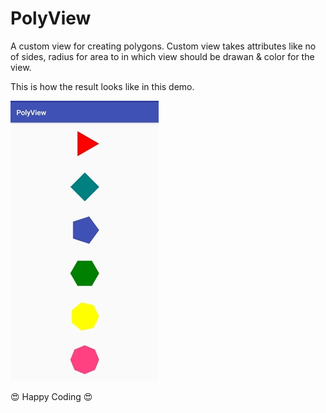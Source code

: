 # PolyView
A custom view for creating polygons. Custom view takes attributes like no of sides, radius for area to in which view should be drawan & color for the view.

This is how the result looks like in this demo.

![](images/PolyView.jpg)

 😍 Happy Coding 😍
